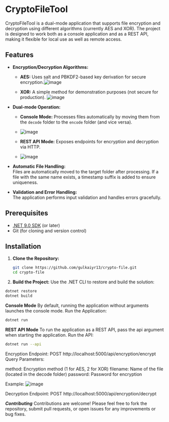 # CryptoFileTool

CryptoFileTool is a dual-mode application that supports file encryption and decryption using different algorithms (currently AES and XOR). The project is designed to work both as a console application and as a REST API, making it flexible for local use as well as remote access.

## Features

- **Encryption/Decryption Algorithms:**  
  - **AES:** Uses salt and PBKDF2-based key derivation for secure encryption.![image](https://github.com/user-attachments/assets/96df9b86-daae-4464-844e-4034b7ab610f)

  - **XOR:** A simple method for demonstration purposes (not secure for production). ![image](https://github.com/user-attachments/assets/77a51b2c-b658-4bd2-8daf-6f2210b8a084)


- **Dual-mode Operation:**  
  - **Console Mode:** Processes files automatically by moving them from the `decode` folder to the `encode` folder (and vice versa).
  - ![image](https://github.com/user-attachments/assets/1fdc20a9-96e1-4a0c-9e7d-90180dbedb63)

  - **REST API Mode:** Exposes endpoints for encryption and decryption via HTTP.
  - ![image](https://github.com/user-attachments/assets/b7698be8-a371-40cc-8e48-63e1843cf5e4)


- **Automatic File Handling:**  
  Files are automatically moved to the target folder after processing. If a file with the same name exists, a timestamp suffix is added to ensure uniqueness.

- **Validation and Error Handling:**  
  The application performs input validation and handles errors gracefully.

## Prerequisites

- [.NET 9.0 SDK](https://dotnet.microsoft.com/download/dotnet/9.0) (or later)
- Git (for cloning and version control)

## Installation

1. **Clone the Repository:**

   ```bash
   git clone https://github.com/gulkaiyr13/crypto-file.git
   cd crypto-file
   ```
2. **Build the Project:**
Use the .NET CLI to restore and build the solution:

 ```bash
 dotnet restore
 dotnet build
```
**Console Mode**
By default, running the application without arguments launches the console mode.
Run the Application:
 ```bash
 dotnet run
```

**REST API Mode**
To run the application as a REST API, pass the api argument when starting the application.
Run the API:
 ```bash
 dotnet run --api
```

Encryption Endpoint:
POST http://localhost:5000/api/encryption/encrypt
Query Parameters:

method: Encryption method (1 for AES, 2 for XOR)
filename: Name of the file (located in the decode folder)
password: Password for encryption

Example:
![image](https://github.com/user-attachments/assets/8f8413be-e3c9-46c8-a0d3-6f93c3dc87ba)

Decryption Endpoint:
POST http://localhost:5000/api/encryption/decrypt

***Contributing***
Contributions are welcome! Please feel free to fork the repository, submit pull requests, or open issues for any improvements or bug fixes.
